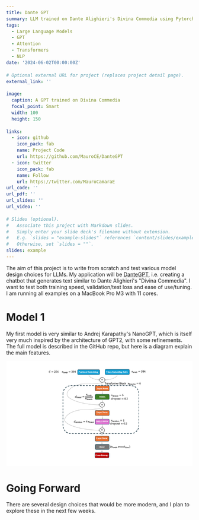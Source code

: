 ```yaml
---
title: Dante GPT
summary: LLM trained on Dante Alighieri's Divina Commedia using Pytorch.
tags:
  - Large Language Models
  - GPT
  - Attention
  - Transformers
  - NLP
date: '2024-06-02T00:00:00Z'

# Optional external URL for project (replaces project detail page).
external_link: ''

image:
  caption: A GPT trained on Divina Commedia
  focal_point: Smart
  width: 100
  height: 150

links:
  - icon: github
    icon_pack: fab
    name: Project Code
    url: https://github.com/MauroCE/DanteGPT
  - icon: twitter
    icon_pack: fab
    name: Follow
    url: https://twitter.com/MauroCamaraE
url_code: ''
url_pdf: ''
url_slides: ''
url_video: ''

# Slides (optional).
#   Associate this project with Markdown slides.
#   Simply enter your slide deck's filename without extension.
#   E.g. `slides = "example-slides"` references `content/slides/example-slides.md`.
#   Otherwise, set `slides = ""`.
slides: example
---
```

The aim of this project is to write from scratch and test various model design choices for LLMs. My application will be [DanteGPT](https://github.com/MauroCE/DanteGPT), i.e. creating a chatbot that generates text similar to Dante Alighieri's "Divina Commedia". I want to test both training speed, validation/test loss and ease of use/tuning. I am running all examples on a MacBook Pro M3 with 11 cores.


# Model 1
My first model is very similar to Andrej Karapathy's NanoGPT, which is itself very much inspired by the architecture of GPT2, with some refinements. The full model is described in the GitHub repo, but here is a diagram explain the main features.

![DanteGPT](model1.png)


# Going Forward
There are several design choices that would be more modern, and I plan to explore these in the next few weeks. 

